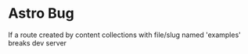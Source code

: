 # Astro Bug

If a route created by content collections with file/slug named 'examples' breaks dev server
